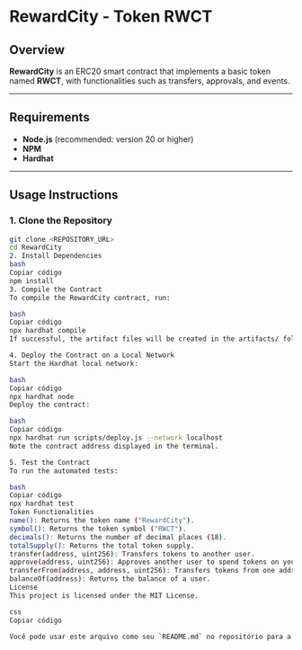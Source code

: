 # RewardCity - Token RWCT

## Overview

**RewardCity** is an ERC20 smart contract that implements a basic token named **RWCT**, with functionalities such as transfers, approvals, and events.

---

## Requirements

- **Node.js** (recommended: version 20 or higher)
- **NPM**
- **Hardhat**

---

## Usage Instructions

### 1. Clone the Repository

```bash
git clone <REPOSITORY_URL>
cd RewardCity
2. Install Dependencies
bash
Copiar código
npm install
3. Compile the Contract
To compile the RewardCity contract, run:

bash
Copiar código
npx hardhat compile
If successful, the artifact files will be created in the artifacts/ folder.

4. Deploy the Contract on a Local Network
Start the Hardhat local network:

bash
Copiar código
npx hardhat node
Deploy the contract:

bash
Copiar código
npx hardhat run scripts/deploy.js --network localhost
Note the contract address displayed in the terminal.

5. Test the Contract
To run the automated tests:

bash
Copiar código
npx hardhat test
Token Functionalities
name(): Returns the token name ("RewardCity").
symbol(): Returns the token symbol ("RWCT").
decimals(): Returns the number of decimal places (18).
totalSupply(): Returns the total token supply.
transfer(address, uint256): Transfers tokens to another user.
approve(address, uint256): Approves another user to spend tokens on your behalf.
transferFrom(address, address, uint256): Transfers tokens from one address to another, with permission.
balanceOf(address): Returns the balance of a user.
License
This project is licensed under the MIT License.

css
Copiar código

Você pode usar este arquivo como seu `README.md` no repositório para a versão em inglês.












